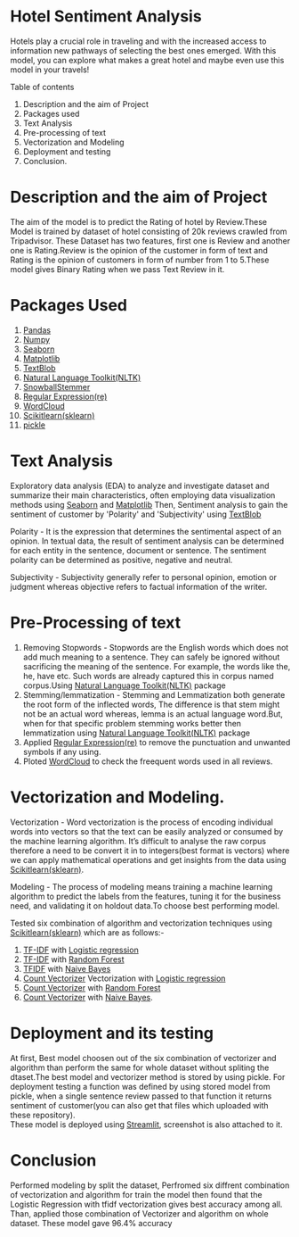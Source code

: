 # Hotel Sentiment Analysis

Hotels play a crucial role in traveling and with the increased access to information new pathways of selecting the best ones emerged.
With this model, you can explore what makes a great hotel and maybe even use this model in your travels!


Table of contents   
1. Description and the aim of Project
2. Packages used  
3. Text Analysis
4. Pre-processing of text
5. Vectorization and Modeling
6. Deployment and testing
7. Conclusion.


# Description and the aim of Project
The aim of the model is to predict the Rating of hotel by Review.These Model is trained by dataset of hotel consisting of 20k reviews crawled from Tripadvisor. These Dataset has two features, first one is Review and another one is Rating.Review is the opinion of the customer in form of text and Rating is the opinion of customers in form of number from 1 to 5.These model gives Binary Rating when we pass Text Review in it.  


# Packages Used

1. [Pandas](https://pandas.pydata.org/about/)
2. [Numpy](https://numpy.org/)
3. [Seaborn](https://seaborn.pydata.org/)
4. [Matplotlib](https://matplotlib.org/)
5. [TextBlob](https://textblob.readthedocs.io/en/dev/)
6. [Natural Language Toolkit(NLTK)](https://www.nltk.org/)
7. [SnowballStemmer](https://snowballstem.org/) 
8. [Regular Expression(re)](https://developer.mozilla.org/en-US/docs/Web/JavaScript/Guide/Regular_Expressions)
9. [WordCloud](https://www.wordclouds.com/)
10. [Scikitlearn(sklearn)](https://scikit-learn.org/stable/)
11. [pickle](https://docs.python.org/3/library/pickle.html#:~:text=%E2%80%9CPickling%E2%80%9D%20is%20the%20process%20whereby,back%20into%20an%20object%20hierarchy)  


# Text Analysis

Exploratory data analysis (EDA) to analyze and investigate dataset and summarize their main characteristics, often employing data visualization methods using [Seaborn](https://seaborn.pydata.org/) and [Matplotlib](https://matplotlib.org/)
Then, Sentiment analysis to gain the sentiment of customer by 'Polarity' and 'Subjectivity' using  [TextBlob](https://textblob.readthedocs.io/en/dev/)

  Polarity - It is the expression that determines the sentimental aspect of an opinion. In textual data, the result of sentiment analysis can be determined for each entity         in the sentence, document or sentence. The sentiment polarity can be determined as positive, negative and neutral.  

  Subjectivity - Subjectivity generally refer to personal opinion, emotion or judgment whereas objective refers to factual information of the writer.
  
  
  
  
# Pre-Processing of text

1. Removing Stopwords - Stopwords are the English words which does not add much meaning to a sentence. They can safely be ignored without sacrificing the meaning of the sentence. For example, the words like the, he, have etc. Such words are already captured this in corpus named corpus.Using [Natural Language Toolkit(NLTK)](https://www.nltk.org/) package 
2.  Stemming/lemmatization - Stemming and Lemmatization both generate the root form of the inflected words, The difference is that stem might not be an actual word whereas, lemma is an actual language word.But, when for that specific problem stemming works better then lemmatization using [Natural Language Toolkit(NLTK)](https://www.nltk.org/) package
3. Applied [Regular Expression(re)](https://developer.mozilla.org/en-US/docs/Web/JavaScript/Guide/Regular_Expressions) to remove the punctuation and unwanted symbols if any using.
4. Ploted [WordCloud](https://www.wordclouds.com/) to check the freequent words used in all reviews.


# Vectorization and Modeling.
Vectorization - Word vectorization is the process of encoding individual words into vectors so that the text can be easily analyzed or consumed by the machine learning algorithm. It’s difficult to analyse the raw corpus therefore a need to be convert it in to integers(best format is vectors) where we can apply mathematical operations and get insights from the data using [Scikitlearn(sklearn)](https://scikit-learn.org/stable/).

Modeling - The process of modeling means training a machine learning algorithm to predict the labels from the features, tuning it for the business need, and validating it on holdout data.To choose best performing model.

Tested six combination of algorithm and vectorization techniques using [Scikitlearn(sklearn)](https://scikit-learn.org/stable/) which are as follows:-

1. [TF-IDF](https://scikit-learn.org/stable/modules/generated/sklearn.feature_extraction.text.TfidfVectorizer.html) with [Logistic regression](https://scikit-learn.org/stable/modules/generated/sklearn.linear_model.LogisticRegression.html)
2. [TF-IDF](https://scikit-learn.org/stable/modules/generated/sklearn.feature_extraction.text.TfidfVectorizer.html) with [Random Forest](https://scikit-learn.org/stable/modules/generated/sklearn.ensemble.RandomForestClassifier.html)
3. [TFIDF](https://scikit-learn.org/stable/modules/generated/sklearn.feature_extraction.text.TfidfVectorizer.html) with [Naive Bayes](https://scikit-learn.org/stable/modules/naive_bayes.html)
4. [Count Vectorizer](https://scikit-learn.org/stable/modules/generated/sklearn.feature_extraction.text.CountVectorizer.html) Vectorization with [Logistic regression](https://scikit-learn.org/stable/modules/generated/sklearn.linear_model.LogisticRegression.html)
5. [Count Vectorizer](https://scikit-learn.org/stable/modules/generated/sklearn.feature_extraction.text.CountVectorizer.html) with [Random Forest](https://scikit-learn.org/stable/modules/generated/sklearn.ensemble.RandomForestClassifier.html)
6. [Count Vectorizer](https://scikit-learn.org/stable/modules/generated/sklearn.feature_extraction.text.CountVectorizer.html) with [Naive Bayes](https://scikit-learn.org/stable/modules/naive_bayes.html).

# Deployment and its testing
  At first, Best model choosen out of the six combination of vectorizer and algorithm than perform the same for whole dataset without spliting the dtaset.The best model and vectorizer method is stored by using pickle.                                                                                                                                       For deployment testing a function was defined by using stored model from pickle, when a single sentence review passed to that function it returns sentiment of customer(you can also get that files which uploaded with these repository).  
  These model is deployed using [Streamlit](https://streamlit.io/), screenshot is also attached to it.
  

# Conclusion
  Performed modeling by split the dataset, Perfromed six diffrent combination of vectorization and algorithm for train the model then found that the Logistic Regression with tfidf vectorization gives best accuracy among all. Than, applied those combination of Vectorizer and algorithm on whole dataset. These model gave 96.4% accuracy
  
  
                
